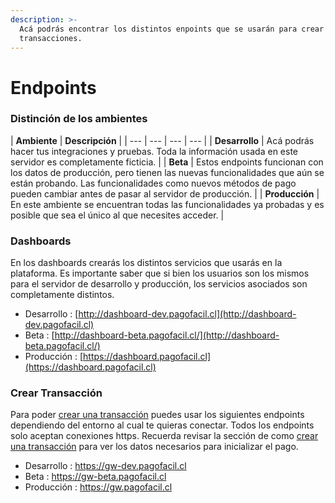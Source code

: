 ```yaml
---
description: >-
  Acá podrás encontrar los distintos enpoints que se usarán para crear las
  transacciones.
---
```


# Endpoints

### Distinción de los ambientes

| **Ambiente** | **Descripción** |
| --- | --- | --- | --- |
| **Desarrollo** | Acá podrás hacer tus integraciones y pruebas. Toda la información usada en este servidor es completamente ficticia. |
| **Beta** | Estos endpoints funcionan con los datos de producción, pero tienen las nuevas funcionalidades que aún se están probando. Las funcionalidades como nuevos métodos de pago pueden cambiar antes de pasar al servidor de producción. |
| **Producción** | En este ambiente se encuentran todas las funcionalidades ya probadas y es posible que sea el único al que necesites acceder. |

### Dashboards

En los dashboards crearás los distintos servicios que usarás en la plataforma. Es importante saber que si bien los usuarios son los mismos para el servidor de desarrollo y producción, los servicios asociados son completamente distintos.

* Desarrollo : [http://dashboard-dev.pagofacil.cl](http://dashboard-dev.pagofacil.cl)
* Beta : [http://dashboard-beta.pagofacil.cl/](http://dashboard-beta.pagofacil.cl/)
* Producción : [https://dashboard.pagofacil.cl](https://dashboard.pagofacil.cl)

### Crear Transacción

Para poder [crear una transacción](crear-una-transaccion.md#post-inittransaction) puedes usar los siguientes endpoints dependiendo del entorno al cual te quieras conectar. Todos los endpoints solo aceptan conexiones https. Recuerda revisar la sección de como [crear una transacción](crear-una-transaccion.md) para ver los datos necesarios para inicializar el pago.

* Desarrollo : https://gw-dev.pagofacil.cl
* Beta : https://gw-beta.pagofacil.cl 
* Producción : https://gw.pagofacil.cl



